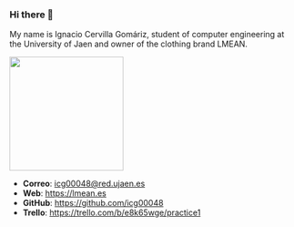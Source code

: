 ### Hi there 👋

My name is Ignacio Cervilla Gomáriz, student of computer engineering at the University of Jaen and owner of the clothing brand LMEAN.

<img src='ProfilePicture.png' width='200px'>


* **Correo**: icg00048@red.ujaen.es
* **Web**: https://lmean.es
* **GitHub**: https://github.com/icg00048   
* **Trello**: https://trello.com/b/e8k65wge/practice1

